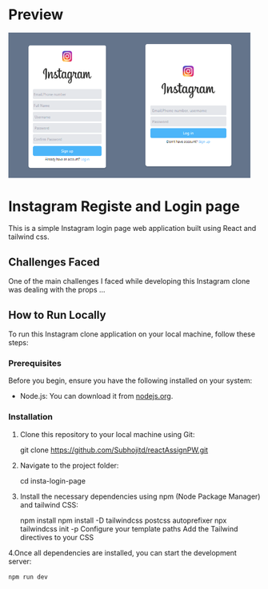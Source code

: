 # Preview 

<div style="display: flex; flex-direction: row;">
  <img src="screenshot.png" alt="Image 1" width="48%" />
  <img src="screenshot2.png" alt="Image 2" width="48%" />
</div>



# Instagram Registe and Login page

This is a simple Instagram login page web application built using React and tailwind css. 

## Challenges Faced

One of the main challenges I faced while developing this Instagram clone was dealing with the props ...

## How to Run Locally

To run this Instagram clone application on your local machine, follow these steps:

### Prerequisites

Before you begin, ensure you have the following installed on your system:

- Node.js: You can download it from [nodejs.org](https://nodejs.org/).

### Installation

1. Clone this repository to your local machine using Git:

   git clone https://github.com/Subhojitd/reactAssignPW.git

2. Navigate to the project folder:

   cd insta-login-page
3. Install the necessary dependencies using npm (Node Package Manager) and tailwind CSS:

    npm install
    npm install -D tailwindcss postcss autoprefixer
    npx tailwindcss init -p
    Configure your template paths
    Add the Tailwind directives to your CSS

4.Once all dependencies are installed, you can start the development server:

    npm run dev




